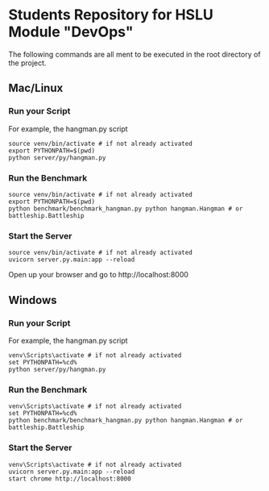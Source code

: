 # Students Repository for HSLU Module "DevOps"

The following commands are all ment to be executed in the root directory of the project.

## Mac/Linux
### Run your Script
For example, the hangman.py script
````
source venv/bin/activate # if not already activated
export PYTHONPATH=$(pwd)
python server/py/hangman.py
````

### Run the Benchmark
````
source venv/bin/activate # if not already activated
export PYTHONPATH=$(pwd)
python benchmark/benchmark_hangman.py python hangman.Hangman # or battleship.Battleship
````

### Start the Server
````
source venv/bin/activate # if not already activated
uvicorn server.py.main:app --reload
````
Open up your browser and go to http://localhost:8000


## Windows
### Run your Script
For example, the hangman.py script
````
venv\Scripts\activate # if not already activated
set PYTHONPATH=%cd%
python server/py/hangman.py
````

### Run the Benchmark
````
venv\Scripts\activate # if not already activated
set PYTHONPATH=%cd%
python benchmark/benchmark_hangman.py python hangman.Hangman # or battleship.Battleship
````

### Start the Server
````
venv\Scripts\activate # if not already activated
uvicorn server.py.main:app --reload
start chrome http://localhost:8000
````